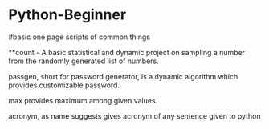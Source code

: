# Python-Beginner
#basic one page scripts of common things

**count - A basic statistical and dynamic project on sampling a number from the randomly generated list of numbers.

passgen, short for password generator, is a dynamic algorithm which provides customizable password.

max provides maximum among given values.

acronym, as name suggests gives acronym of any sentence given to python
